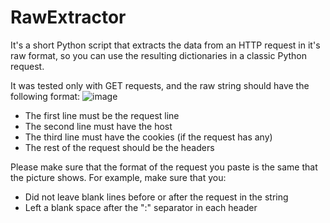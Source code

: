 # RawExtractor
It's a short Python script that extracts the data from an HTTP request in it's raw format, so you can use the resulting dictionaries in a classic Python request.

It was tested only with GET requests, and the raw string should have the following format:
![image](https://user-images.githubusercontent.com/50599731/206590183-e73759b3-c12c-40bf-9a87-bd587e9b8189.png)

- The first line must be the request line
- The second line must have the host
- The third line must have the cookies (if the request has any)
- The rest of the request should be the headers

Please make sure that the format of the request you paste is the same that the picture shows. For example, make sure that you:
- Did not leave blank lines before or after the request in the string
- Left a blank space after the ":" separator in each header
